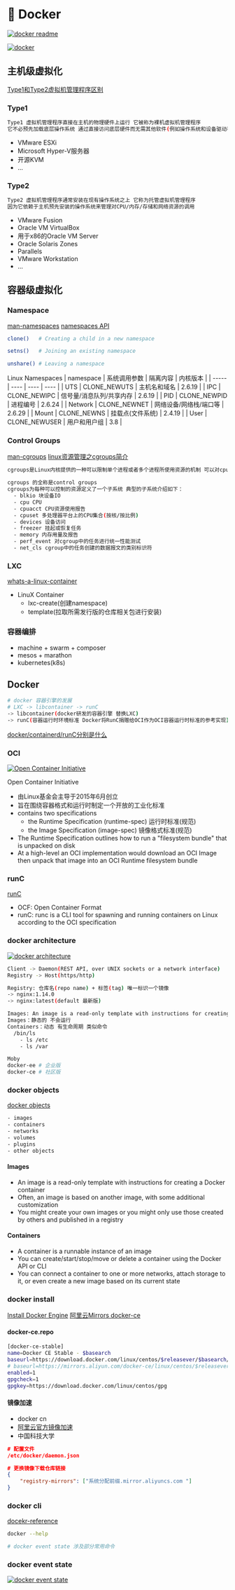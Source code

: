 # 🐳 Docker

[![docker readme](https://img.shields.io/badge/Docker-README-00AADA)](https://docs.docker.com/)

[![docker](./icons/docker-icon.svg)](https://www.docker.com/)

## 主机级虚拟化

[Type1和Type2虚拟机管理程序区别](https://virtual.51cto.com/art/201904/594481.htm)

### Type1

```bash
Type1 虚拟机管理程序直接在主机的物理硬件上运行 它被称为裸机虚拟机管理程序
它不必预先加载底层操作系统 通过直接访问底层硬件而无需其他软件(例如操作系统和设备驱动程序)
```

- VMware ESXi
- Microsoft Hyper-V服务器
- 开源KVM
- ...

### Type2

```bash
Type2 虚拟机管理程序通常安装在现有操作系统之上 它称为托管虚拟机管理程序
因为它依赖于主机预先安装的操作系统来管理对CPU/内存/存储和网络资源的调用
```

- VMware Fusion
- Oracle VM VirtualBox
- 用于x86的Oracle VM Server
- Oracle Solaris Zones
- Parallels
- VMware Workstation
- ...

## 容器级虚拟化

### Namespace

[man-namespaces](https://man7.org/linux/man-pages/man7/namespaces.7.html)
[namespaces API](https://lwn.net/Articles/531381/)

```bash
clone()   # Creating a child in a new namespace

setns()   # Joining an existing namespace

unshare() # Leaving a namespace
```

Linux Namespaces
| namespace | 系统调用参数 | 隔离内容 | 内核版本 |
| -----| ---- | ---- | ---- |
| UTS | CLONE_NEWUTS | 主机名和域名 | 2.6.19 |
| IPC | CLONE_NEWIPC | 信号量/消息队列/共享内存 | 2.6.19 |
| PID | CLONE_NEWPID | 进程编号 | 2.6.24 |
| Network | CLONE_NEWNET | 网络设备/网络栈/端口等 | 2.6.29 |
| Mount | CLONE_NEWNS | 挂载点(文件系统) | 2.4.19 |
| User | CLONE_NEWUSER | 用户和用户组 | 3.8 |

### Control Groups

[man-cgroups](https://man7.org/linux/man-pages/man7/cgroups.7.html)
[linux资源管理之cgroups简介](https://tech.meituan.com/2015/03/31/cgroups.html)

```bash
cgroups是Linux内核提供的一种可以限制单个进程或者多个进程所使用资源的机制 可以对cpu/内存等资源实现精细化的控制

cgroups 的全称是control groups 
cgroups为每种可以控制的资源定义了一个子系统 典型的子系统介绍如下：
  - blkio 块设备IO
  - cpu CPU
  - cpuacct CPU资源使用报告
  - cpuset 多处理器平台上的CPU集合(按核/按比例)
  - devices 设备访问
  - freezer 挂起或恢复任务
  - memory 内存用量及报告
  - perf_event 对cgroup中的任务进行统一性能测试
  - net_cls cgroup中的任务创建的数据报文的类别标识符
```

### LXC

[whats-a-linux-container](https://www.redhat.com/zh/topics/containers/whats-a-linux-container)

- LinuX Container
  - lxc-create(创建namespace)
  - template(拉取所需发行版的仓库相关包进行安装)

### 容器编排

- machine + swarm + composer
- mesos + marathon
- kubernetes(k8s)

## Docker

```bash
# docker 容器引擎的发展
# LXC -> libcontainer -> runC
-> libcontainer(docker研发的容器引擎 替换LXC) 
-> runC(容器运行时环境标准 Docker将RunC捐赠给OCI作为OCI容器运行时标准的参考实现)
```

[docker/containerd/runC分别是什么](https://os.51cto.com/art/202110/687502.htm)

### OCI

[![Open Container Initiative](./icons/opencontainers-icon.svg)](https://opencontainers.org/)

Open Container Initiative

- 由Linux基金会主导于2015年6月创立
- 旨在围绕容器格式和运行时制定一个开放的工业化标准
- contains two specifications
  - the Runtime Specification (runtime-spec) 运行时标准(规范)
  - the Image Specification (image-spec) 镜像格式标准(规范)
- The Runtime Specification outlines how to run a "filesystem bundle" that is unpacked on disk
- At a high-level an OCI implementation would download an OCI Image then unpack that image into an OCI Runtime filesystem bundle

### runC

[runC](https://github.com/opencontainers/runc)

- OCF: Open Container Format
- runC: runc is a CLI tool for spawning and running containers on Linux according to the OCI specification

### docker architecture

[![docker architecture](./icons/architecture.svg)](https://docs.docker.com/get-started/overview/#docker-architecture)

```bash
Client -> Daemon(REST API, over UNIX sockets or a network interface)
Registry -> Host(https/http)

Registry: 仓库名(repo name) + 标签(tag) 唯一标识一个镜像
-> nginx:1.14.0
-> nginx:latest(default 最新版)

Images: An image is a read-only template with instructions for creating a Docker container
Images：静态的 不会运行
Containers：动态 有生命周期 类似命令
  /bin/ls
    - ls /etc
    - ls /var

Moby
docker-ee # 企业版
docker-ce # 社区版
```

### docker objects

[docker objects](https://docs.docker.com/get-started/overview/#docker-objects)

```bash
- images
- containers
- networks
- volumes
- plugins
- other objects
```

#### Images

- An image is a read-only template with instructions for creating a Docker container
- Often, an image is based on another image, with some additional customization
- You might create your own images or you might only use those created by others and published in a registry

#### Containers

- A container is a runnable instance of an image
- You can create/start/stop/move or delete a container using the Docker API or CLI
- You can connect a container to one or more networks, attach storage to it, or even create a new image based on its current state

### docker install

[Install Docker Engine](https://docs.docker.com/engine/install/)
[阿里云Mirrors docker-ce](https://mirrors.aliyun.com/docker-ce/)

#### docker-ce.repo

```bash
[docker-ce-stable]
name=Docker CE Stable - $basearch
baseurl=https://download.docker.com/linux/centos/$releasever/$basearch/stable
# baseurl=https://mirrors.aliyun.com/docker-ce/linux/centos/$releasever/$basearch/stable
enabled=1
gpgcheck=1
gpgkey=https://download.docker.com/linux/centos/gpg
```

#### 镜像加速

- docker cn
- [阿里云官方镜像加速](https://help.aliyun.com/document_detail/60750.html)
- 中国科技大学

```json
# 配置文件
/etc/docker/daemon.json

# 更换镜像下载仓库链接
{
    "registry-mirrors": ["系统分配前缀.mirror.aliyuncs.com "]
}
```

### docker cli

[docekr-reference](https://docs.docker.com/reference/)

```bash
docker --help

# docker event state 涉及部分常用命令
```

### docker event state

[![docker event state](./icons/docker-event-state.jpg)](https://docs.docker.com/engine/reference/commandline/events/)

